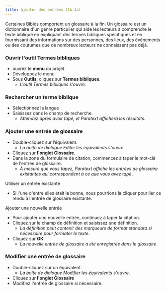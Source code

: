 ```yaml
---
title: Ajouter des entrées (1A.4a)
---
```


Certaines Bibles comportent un glossaire à la fin. Un glossaire est un dictionnaire d'un genre particulier qui aide les lecteurs à comprendre le texte biblique en expliquant des termes bibliques spécifiques et en fournissant des informations sur des personnes, des lieux, des événements ou des coutumes que de nombreux lecteurs ne connaissent pas déjà.

### Ouvrir l'outil Termes bibliques

-  ouvrez le **menu** du projet.
-  Développez le menu.
-  Sous **Outils**, cliquez sur **Termes bibliques**.
   -  *L'outil Termes bibliques s'ouvre*.

### Rechercher un terme biblique

-  Sélectionnez la langue
-  Saisissez dans le champ de recherche.
   -  *Attendez après avoir tapé, et Paratext affichera les résultats*.

### Ajouter une entrée de glossaire

-  Double-cliquez sur l’équivalent.
   -  *La boîte de dialogue Editer les équivalents s'ouvre*
-  Cliquez sur **l'onglet Glossaire**.
-  Dans la zone du formulaire de citation, commencez à taper le mot-clé de l'entrée de glossaire.
   -  *À mesure que vous tapez, Paratext affiche les entrées de glossaire existantes qui correspondent à ce que vous avez tapé*.

Utiliser un entrée existante  
-  Si l'une d'entre elles était la bonne, nous pourrions la cliquer pour lier ce rendu à l'entrée de glossaire existante.

Ajouter une nouvelle entrée  
-  Pour ajouter une nouvelle entrée, continuez à taper la citation.
-  Cliquez sur le champ de définition et saisissez une définition.
   -  *La définition peut contenir des marqueurs de format standard si nécessaire pour formater le texte*.
-  Cliquez sur **OK**.
   -  *La nouvelle entrée de glossaire a été enregistrée dans le glossaire*.

### Modifier une entrée de glossaire

-  Double-cliquez sur un équivalent.
   -  *La boîte de dialogue Modifier les équivalents s'ouvre*.
-  Cliquez sur **l'onglet Glossaire**
-  Modifiez l'entrée de glossaire si nécessaire.

